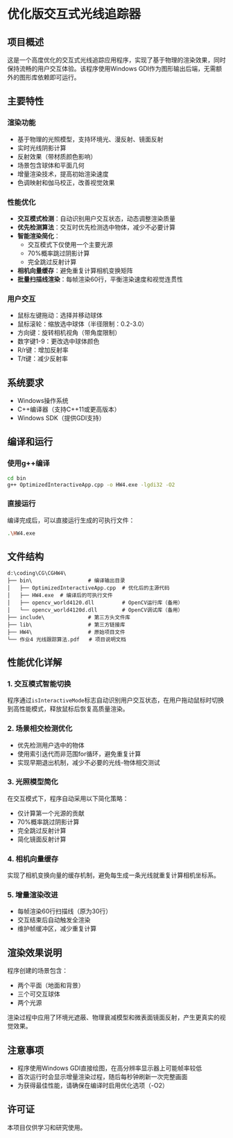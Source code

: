 # 优化版交互式光线追踪器

## 项目概述

这是一个高度优化的交互式光线追踪应用程序，实现了基于物理的渲染效果，同时保持流畅的用户交互体验。该程序使用Windows GDI作为图形输出后端，无需额外的图形库依赖即可运行。

## 主要特性

### 渲染功能
- 基于物理的光照模型，支持环境光、漫反射、镜面反射
- 实时光线阴影计算
- 反射效果（带材质颜色影响）
- 场景包含球体和平面几何
- 增量渲染技术，提高初始渲染速度
- 色调映射和伽马校正，改善视觉效果

### 性能优化
- **交互模式检测**：自动识别用户交互状态，动态调整渲染质量
- **优先检测算法**：交互时优先检测选中物体，减少不必要计算
- **智能渲染简化**：
  - 交互模式下仅使用一个主要光源
  - 70%概率跳过阴影计算
  - 完全跳过反射计算
- **相机向量缓存**：避免重复计算相机变换矩阵
- **批量扫描线渲染**：每帧渲染60行，平衡渲染速度和视觉连贯性

### 用户交互
- 鼠标左键拖动：选择并移动球体
- 鼠标滚轮：缩放选中球体（半径限制：0.2-3.0）
- 方向键：旋转相机视角（带角度限制）
- 数字键1-9：更改选中球体颜色
- R/r键：增加反射率
- T/t键：减少反射率

## 系统要求

- Windows操作系统
- C++编译器（支持C++11或更高版本）
- Windows SDK（提供GDI支持）

## 编译和运行

### 使用g++编译

```bash
cd bin
g++ OptimizedInteractiveApp.cpp -o HW4.exe -lgdi32 -O2
```

### 直接运行

编译完成后，可以直接运行生成的可执行文件：

```bash
.\HW4.exe
```

## 文件结构

```
d:\coding\CG\CGHW4\
├── bin\                  # 编译输出目录
│   ├── OptimizedInteractiveApp.cpp  # 优化后的主源代码
│   ├── HW4.exe  # 编译后的可执行文件
│   ├── opencv_world4120.dll         # OpenCV运行库（备用）
│   └── opencv_world4120d.dll        # OpenCV调试库（备用）
├── include\              # 第三方头文件库
├── lib\                  # 第三方链接库
├── HW4\                  # 原始项目文件
└── 作业4 光线跟踪算法.pdf   # 项目说明文档
```

## 性能优化详解

### 1. 交互模式智能切换

程序通过`isInteractiveMode`标志自动识别用户交互状态，在用户拖动鼠标时切换到高性能模式，释放鼠标后恢复高质量渲染。

### 2. 场景相交检测优化

- 优先检测用户选中的物体
- 使用索引迭代而非范围for循环，避免重复计算
- 实现早期退出机制，减少不必要的光线-物体相交测试

### 3. 光照模型简化

在交互模式下，程序自动采用以下简化策略：

- 仅计算第一个光源的贡献
- 70%概率跳过阴影计算
- 完全跳过反射计算
- 简化镜面反射计算

### 4. 相机向量缓存

实现了相机变换向量的缓存机制，避免每生成一条光线就重复计算相机坐标系。

### 5. 增量渲染改进

- 每帧渲染60行扫描线（原为30行）
- 交互结束后自动触发全渲染
- 维护帧缓冲区，减少重复计算

## 渲染效果说明

程序创建的场景包含：
- 两个平面（地面和背景）
- 三个可交互球体
- 两个光源

渲染过程中应用了环境光遮蔽、物理衰减模型和微表面镜面反射，产生更真实的视觉效果。

## 注意事项

- 程序使用Windows GDI直接绘图，在高分辨率显示器上可能帧率较低
- 首次运行时会显示增量渲染过程，随后每秒钟刷新一次完整画面
- 为获得最佳性能，请确保在编译时启用优化选项（-O2）

## 许可证

本项目仅供学习和研究使用。
